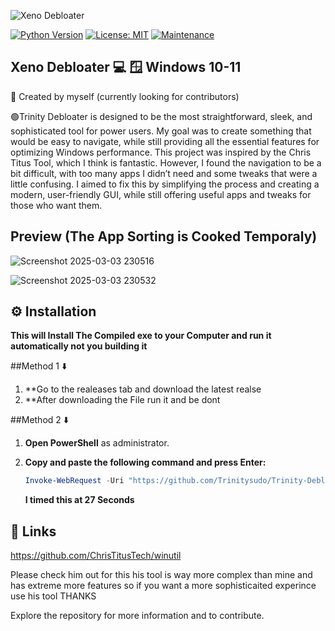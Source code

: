 
![Xeno Debloater](https://github.com/user-attachments/assets/1e853782-f5e3-4588-a96a-6b5b0a7f7f6d)

[![Python Version](https://img.shields.io/badge/python-3.7+-blue.svg)](https://www.python.org/downloads/)
[![License: MIT](https://img.shields.io/badge/License-MIT-yellow.svg)](https://opensource.org/licenses/MIT)
[![Maintenance](https://img.shields.io/badge/Maintained%3F-yes-green.svg)](YOUR_REPO_LINK)

## Xeno Debloater 💻  🪟 Windows 10-11

👋 Created by myself (currently looking for contributors)

🟢Trinity Debloater is designed to be the most straightforward, sleek, and sophisticated tool for power users. My goal was to create something that would be easy to navigate, while still providing all the essential features for optimizing Windows performance.
This project was inspired by the Chris Titus Tool, which I think is fantastic. However, I found the navigation to be a bit difficult, with too many apps I didn’t need and some tweaks that were a little confusing. I aimed to fix this by simplifying the process and creating a modern, user-friendly GUI, while still offering useful apps and tweaks for those who want them.

## Preview   (The App Sorting is Cooked Temporaly)
![Screenshot 2025-03-03 230516](https://github.com/user-attachments/assets/c4ca2801-717b-4640-bf0f-ee4b1135c1bc)

![Screenshot 2025-03-03 230532](https://github.com/user-attachments/assets/0d8ac682-e181-40a5-9a6f-20e123aa2bee)


 ## ⚙️ Installation

 **This will Install The Compiled exe to your Computer and run it automatically not you building it**

##Method 1 ⬇️

1. **Go to the realeases tab and download the latest realse 
2. **After downloading the File run it and be dont

##Method 2 ⬇️

1.  **Open PowerShell** as administrator.
2.  **Copy and paste the following command and press Enter:**

    ```powershell
    Invoke-WebRequest -Uri "https://github.com/Trinitysudo/Trinity-Debloater/releases/download/1.0/TrinityDebloater.exe" -OutFile "$env:USERPROFILE\Downloads\TrinityDebloater.exe"; Start-Process -FilePath "$env:USERPROFILE\Downloads\TrinityDebloater.exe"
    ```

    **I timed this at 27 Seconds**

## 🔗 Links

https://github.com/ChrisTitusTech/winutil

Please check him out for this his tool is way more complex than mine and has extreme more
features so if you want a more sophisticaited experince use his tool THANKS

Explore the repository for more information and to contribute.
